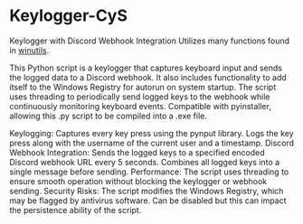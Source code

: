 # Keylogger-CyS
Keylogger with Discord Webhook Integration
Utilizes many functions found in [winutils](https://github.com/CernachX/winutils-CyS).

This Python script is a keylogger that captures keyboard input and sends the logged data to a Discord webhook. It also includes functionality to add itself to the Windows Registry for autorun on system startup. The script uses threading to periodically send logged keys to the webhook while continuously monitoring keyboard events. Compatible with pyinstaller, allowing this .py script to be compiled into a .exe file.

Keylogging: Captures every key press using the pynput library. Logs the key press along with the username of the current user and a timestamp.
Discord Webhook Integration: Sends the logged keys to a specified encoded Discord webhook URL every 5 seconds. Combines all logged keys into a single message before sending.
Performance: The script uses threading to ensure smooth operation without blocking the keylogger or webhook sending.
Security Risks: The script modifies the Windows Registry, which may be flagged by antivirus software. Can be disabled but this can impact the persistence ability of the script. 
